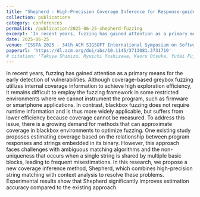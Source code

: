 ```yaml
---
title: "Shepherd - High-Precision Coverage Inference for Response-guided Blackbox Fuzzing"
collection: publications
category: conferences
permalink: /publication/2025-06-25-shepherd-fuzzing
excerpt: 'In recent years, fuzzing has gained attention as a primary means for the early detection of vulnerabilities. Although coverage-based greybox fuzzing utilizes internal coverage information to achieve high exploration efficiency, it remains difficult to employ the fuzzing framework in some restricted environments where we cannot instrument the program, such as firmware or smartphone applications. In contrast, blackbox fuzzing does not require runtime information and is thus more widely applicable, but suffers from lower efficiency because coverage cannot be measured. To address this issue, there is a growing demand for methods that can approximate coverage in blackbox environments to optimize fuzzing. One existing study proposes estimating coverage based on the relationship between program responses and strings embedded in its binary. However, this approach faces challenges with ambiguous matching algorithms and the non-uniqueness that occurs when a single string is shared by multiple basic blocks, leading to frequent misestimations. In this research, we propose a new coverage inference method, Shepherd, which combines high-precision string matching with context analysis to resolve these problems. Experimental results show that Shepherd significantly improves estimation accuracy compared to the existing approach.'
date: 2025-06-25
venue: "ISSTA 2025 - 34th ACM SIGSOFT International Symposium on Software Testing and Analysis"
paperurl: 'https://dl.acm.org/doi/abs/10.1145/3713081.3731719'
# citation: 'Takuya Shimizu, Ryuichi Yoshizawa, Kaoru Otsuka, Yudai Fujiwara, Yuichi Sugiyama. (2025). &quot;Shepherd: High-Precision Coverage Inference for Response-guided Blackbox Fuzzing (Registered Report).&quot; In <i>Proceedings of the 34th ACM SIGSOFT International Symposium on Software Testing and Analysis (ISSTA '25)</i>, pp. 105-115.'
---
```

In recent years, fuzzing has gained attention as a primary means for the early detection of vulnerabilities. Although coverage-based greybox fuzzing utilizes internal coverage information to achieve high exploration efficiency, it remains difficult to employ the fuzzing framework in some restricted environments where we cannot instrument the program, such as firmware or smartphone applications. In contrast, blackbox fuzzing does not require runtime information and is thus more widely applicable, but suffers from lower efficiency because coverage cannot be measured. To address this issue, there is a growing demand for methods that can approximate coverage in blackbox environments to optimize fuzzing. One existing study proposes estimating coverage based on the relationship between program responses and strings embedded in its binary. However, this approach faces challenges with ambiguous matching algorithms and the non-uniqueness that occurs when a single string is shared by multiple basic blocks, leading to frequent misestimations. In this research, we propose a new coverage inference method, Shepherd, which combines high-precision string matching with context analysis to resolve these problems. Experimental results show that Shepherd significantly improves estimation accuracy compared to the existing approach.